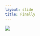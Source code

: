 ```yaml
---
layout: slide
title: Finally
---
```

<img src="{{site.baseurl}}/assets/images/boatingschool.jpg" style="margin: 0 auto;">
